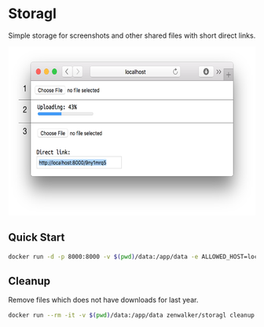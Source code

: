 # Storagl

Simple storage for screenshots and other shared files with short direct links.

<img src="screenshot.png" width="616" height="344" alt="Screenshot">

## Quick Start

```bash
docker run -d -p 8000:8000 -v $(pwd)/data:/app/data -e ALLOWED_HOST=localhost zenwalker/storagl
```

## Cleanup

Remove files which does not have downloads for last year.

```bash
docker run --rm -it -v $(pwd)/data:/app/data zenwalker/storagl cleanup --days=365
```
